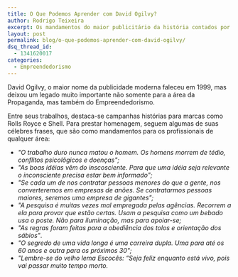 ```yaml
---
title: O Que Podemos Aprender com David Ogilvy?
author: Rodrigo Teixeira
excerpt: Os mandamentos do maior publicitário da história contados por frases célebres
layout: post
permalink: blog/o-que-podemos-aprender-com-david-ogilvy/
dsq_thread_id:
  - 1341620017
categories:
  - Empreendedorismo
---
```

David Ogilvy, o maior nome da publicidade moderna faleceu em 1999, mas deixou um legado muito importante não somente para a área da Propaganda, mas também do Empreendedorismo.

Entre seus trabalhos, destaca-se campanhas histórias para marcas como Rolls Royce e Shell. Para prestar homenagem, seguem algumas de suas célebres frases, que são como mandamentos para os profissionais de qualquer área:

  * *"O trabalho duro nunca matou o homem. Os homens morrem de tédio, conflitos psicolôgicos e doenças";*
  * *"As boas idéias vêm do inscosciente. Para que uma idéia seja relevante o inconsciente precisa estar bem informado";*
  * *"Se cada um de nos contratar pessoas menores do que a gente, nos converteremos em empresas de anões. Se contratarmos pessoas maiores, seremos uma empresa de gigantes";*
  * *"A pesquisa é muitas vezes mal empregada pelas agências. Recorrem a ela para provar que estão certas. Usam a pesquisa como um bebado usa o poste. Não para iluminação, mas para apoiar-se;*
  * *"As regras foram feitas para a obediência dos tolos e orientação dos sábios"*.
  * *"O segredo de uma vida longa é uma carreira dupla. Uma para até os 60 anos e outra para os próximos 30";*
  * *"Lembre-se do velho lema Escocês: “Seja feliz enquanto está vivo, pois vai passar muito tempo morto.*